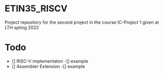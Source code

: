 # ETIN35_RISCV
Project repository for the second project in the course IC-Project 1 given at LTH spting 2022

# Todo
- [] RISC-V implementaton
    -[] example
- [] Assembler Extension
    -[] example